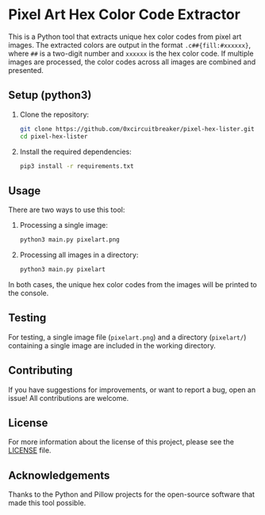 # Pixel Art Hex Color Code Extractor

This is a Python tool that extracts unique hex color codes from pixel art images. The extracted colors are output in the format `.c##{fill:#xxxxxx}`, where `##` is a two-digit number and `xxxxxx` is the hex color code. If multiple images are processed, the color codes across all images are combined and presented.

## Setup (python3)

1. Clone the repository:
    ```bash
    git clone https://github.com/0xcircuitbreaker/pixel-hex-lister.git
    cd pixel-hex-lister
    ```

2. Install the required dependencies:
    ```bash
    pip3 install -r requirements.txt
    ```

## Usage

There are two ways to use this tool:

1. Processing a single image:
    ```bash
    python3 main.py pixelart.png
    ```

2. Processing all images in a directory:
    ```bash
    python3 main.py pixelart
    ```

In both cases, the unique hex color codes from the images will be printed to the console.

## Testing

For testing, a single image file (`pixelart.png`) and a directory (`pixelart/`) containing a single image are included in the working directory.

## Contributing

If you have suggestions for improvements, or want to report a bug, open an issue! All contributions are welcome.

## License

For more information about the license of this project, please see the [LICENSE](./LICENSE) file.

## Acknowledgements

Thanks to the Python and Pillow projects for the open-source software that made this tool possible.
